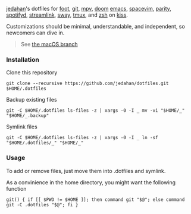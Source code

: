 [jedahan](http://jonathan.is)'s dotfiles for [foot](https://codeberg.org/dnkl/foot),
[git](https://git-scm.com),
[mpv](https://mpv.io),
[doom](https://github.com/hlissner/doom-emacs) [emacs](https://emacs.org),
[space](https://spacevim.org)[vim](https://neovim.io),
[parity](https://parity.io),
[spotifyd](https://github.com/Spotifyd/spotifyd),
[streamlink](https://streamlink.github.io),
[sway](https://swaywm.org),
[tmux](https://github.com/tmux/tmux),
and [zsh](https://zsh.org) on [kiss](https://k1ss.org).

Customizations should be minimal, understandable, and independent, so newcomers can dive in.

> See [the macOS branch](https://github.com/jedahan/dotfiles/tree/macOS)

### Installation

Clone this repository

    git clone --recursive https://github.com/jedahan/dotfiles.git $HOME/.dotfiles

Backup existing files

    git -C $HOME/.dotfiles ls-files -z | xargs -0 -I _ mv -vi "$HOME/_" "$HOME/_.backup"

Symlink files

    git -C $HOME/.dotfiles ls-files -z | xargs -0 -I _ ln -sf "$HOME/.dotfiles/_" "$HOME/_"

### Usage

To add or remove files, just move them into .dotfiles and symlink.

As a convinience in the home directory, you might want the following function

    git() { if [[ $PWD != $HOME ]]; then command git "$@"; else command git -C .dotfiles "$@"; fi }
